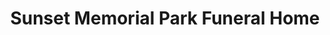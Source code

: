 ---
title: "Sunset Memorial Park Funeral Home"
url: /coos-bay/sunset-memorial-park-funeral-home/
shop: funeral directors
---
